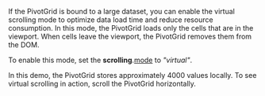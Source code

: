 If the PivotGrid is bound to a large dataset, you can enable the virtual scrolling mode to optimize data load time and reduce resource consumption. In this mode, the PivotGrid loads only the cells that are in the viewport. When cells leave the viewport, the PivotGrid removes them from the DOM.
<!--split-->

To enable this mode, set the **scrolling**.[mode](/Documentation/ApiReference/UI_Components/dxPivotGrid/Configuration/scrolling/#mode) to _"virtual"_.

In this demo, the PivotGrid stores approximately 4000 values locally. To see virtual scrolling in action, scroll the PivotGrid horizontally.